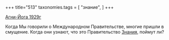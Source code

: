 +++
title="513"
taxonomies.tags = [
 "знание",
]
+++

[Агни-Йога 1929г](/agni/1929)

Когда Мы говорили о Международном Правительстве, многие пришли в смущение. Когда они узнают, что это Правительство [Знания](/tags/знание), поймут ли?